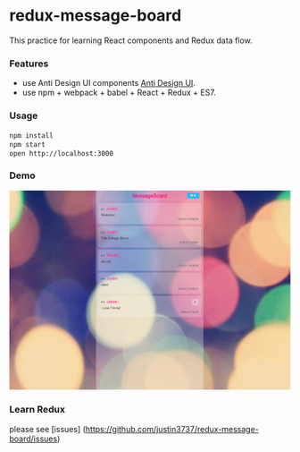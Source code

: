redux-message-board
=====================

This practice for learning React components and Redux data flow.

### Features
- use Anti Design UI components [Anti Design UI](https://github.com/ant-design/ant-design/).
- use npm + webpack + babel + React + Redux + ES7.

### Usage

```
npm install
npm start
open http://localhost:3000
```

### Demo
![image](https://raw.githubusercontent.com/justin3737/redux-message-board/master/src/assets/images/demo.png)

### Learn Redux
please see [issues] (https://github.com/justin3737/redux-message-board/issues)
